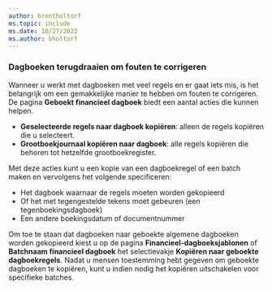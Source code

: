 ```yaml
---
author: brentholtorf
ms.topic: include
ms.date: 10/27/2022
ms.author: bholtorf
---
```


### <a name="reversing-journals-to-correct-mistakes" />Dagboeken terugdraaien om fouten te corrigeren

Wanneer u werkt met dagboeken met veel regels en er gaat iets mis, is het belangrijk om een gemakkelijke manier te hebben om fouten te corrigeren. De pagina **Geboekt financieel dagboek** biedt een aantal acties die kunnen helpen.

* **Geselecteerde regels naar dagboek kopiëren**: alleen de regels kopiëren die u selecteert.
* **Grootboekjournaal kopiëren naar dagboek**: alle regels kopiëren die behoren tot hetzelfde grootboekregister.

Met deze acties kunt u een kopie van een dagboekregel of een batch maken en vervolgens het volgende specificeren:

* Het dagboek waarnaar de regels moeten worden gekopieerd
* Of het met tegengestelde tekens moet gebeuren (een tegenboekingsdagboek)
* Een andere boekingsdatum of documentnummer

Om toe te staan dat dagboeken naar geboekte algemene dagboeken worden gekopieerd kiest u op de pagina **Financieel-dagboeksjablonen** of **Batchnaam financieel dagboek** het selectievakje **Kopiëren naar geboekte dagboekregels**. Nadat u mensen toestemming hebt gegeven om geboekte dagboeken te kopiëren, kunt u indien nodig het kopiëren uitschakelen voor specifieke batches.
